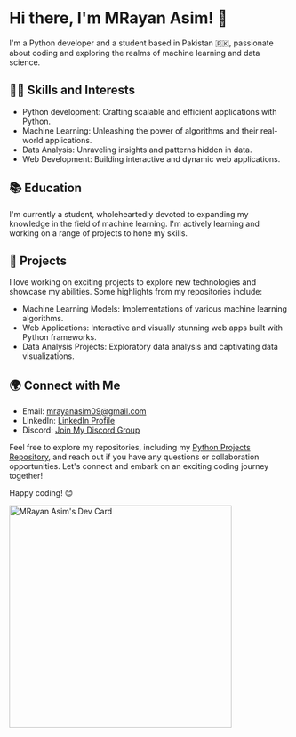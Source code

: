 # Hi there, I'm MRayan Asim! 👋

I'm a Python developer and a student based in Pakistan 🇵🇰, passionate about coding and exploring the realms of machine learning and data science.

## 👨‍💻 Skills and Interests
- Python development: Crafting scalable and efficient applications with Python.
- Machine Learning: Unleashing the power of algorithms and their real-world applications.
- Data Analysis: Unraveling insights and patterns hidden in data.
- Web Development: Building interactive and dynamic web applications.

## 📚 Education
I'm currently a student, wholeheartedly devoted to expanding my knowledge in the field of machine learning. I'm actively learning and working on a range of projects to hone my skills.

## 🔭 Projects
I love working on exciting projects to explore new technologies and showcase my abilities. Some highlights from my repositories include:
- Machine Learning Models: Implementations of various machine learning algorithms.
- Web Applications: Interactive and visually stunning web apps built with Python frameworks.
- Data Analysis Projects: Exploratory data analysis and captivating data visualizations.

## 🌍 Connect with Me
- Email: mrayanasim09@gmail.com
- LinkedIn: [LinkedIn Profile](https://www.linkedin.com/in/mrayan-asim-044836275/)
- Discord: [Join My Discord Group](https://discord.gg/zuUNxHzD3F)

Feel free to explore my repositories, including my [Python Projects Repository](https://github.com/mrayanasim09/python-projects), and reach out if you have any questions or collaboration opportunities. Let's connect and embark on an exciting coding journey together!


Happy coding! 😊

<a href="https://app.daily.dev/mrayanasim"><img src="https://api.daily.dev/devcards/083ca7fb8275438ab70de4e296ca87d0.png?r=4ua" width="400" alt="MRayan Asim's Dev Card"/></a>
